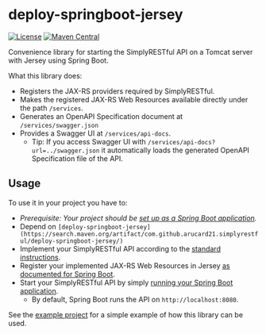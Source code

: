# deploy-springboot-jersey
[![License](https://img.shields.io/badge/License-Apache%202.0-blue.svg?style=plastic)](https://opensource.org/licenses/Apache-2.0)
[![Maven Central](https://maven-badges.herokuapp.com/maven-central/com.github.arucard21.simplyrestful/deploy-springboot-jersey/badge.svg?style=plastic)](https://maven-badges.herokuapp.com/maven-central/com.github.arucard21.simplyrestful/deploy-springboot-jersey)

Convenience library for starting the SimplyRESTful API on a Tomcat server with Jersey using Spring Boot.

What this library does:
* Registers the JAX-RS providers required by SimplyRESTful.
* Makes the registered JAX-RS Web Resources available directly under the path `/services`.
* Generates an OpenAPI Specification document at `/services/swagger.json`
* Provides a Swagger UI at `/services/api-docs`. 
    * Tip: If you access Swagger UI with `/services/api-docs?url=../swagger.json` it automatically loads the generated OpenAPI Specification file of the API.

## Usage
To use it in your project you have to:
* *Prerequisite: Your project should be [set up as a Spring Boot application](https://docs.spring.io/spring-boot/docs/current/reference/html/).* 
* Depend on `[deploy-springboot-jersey](https://search.maven.org/artifact/com.github.arucard21.simplyrestful/deploy-springboot-jersey/)`
* Implement your SimplyRESTful API according to the [standard instructions](/SimplyRESTful#usage).
* Register your implemented JAX-RS Web Resources in Jersey [as documented for Spring Boot](https://docs.spring.io/spring-boot/docs/current/reference/html/#boot-features-jersey).
* Start your SimplyRESTful API by simply [running your Spring Boot application](https://docs.spring.io/spring-boot/docs/current/reference/html/#using-boot-running-your-application).
    * By default, Spring Boot runs the API on `http://localhost:8080`.

See the [example project](/examples/springboot-jersey-nomapping-springdata) for a simple example of how this library can be used.
